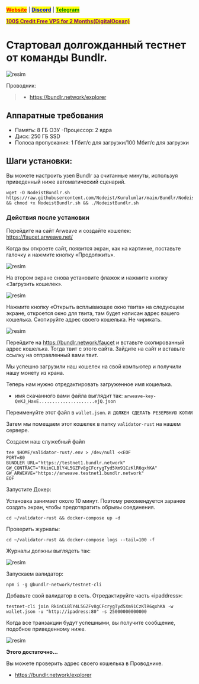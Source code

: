 &#x20;                                                       [<mark style="color:red;">**Website**</mark>](https://nodeist.net/) | [<mark style="color:blue;">**Discord**</mark>](https://discord.gg/ypx7mJ6Zzb) | [<mark style="color:green;">**Telegram**</mark>](https://t.me/noodeist)

&#x20;                                     [<mark style="color:purple;">**100$ Credit Free VPS for 2 Months(DigitalOcean)**</mark>](https://www.digitalocean.com/?refcode=410c988c8b3e&utm_campaign=Referral_Invite&utm_medium=Referral_Program&utm_source=badge)



# Стартовал долгожданный тестнет от команды Bundlr.

![resim](https://img2.teletype.in/files/92/35/92352e64-ee62-4cb0-a078-349ecad2b296.jpeg)


Проводник:
>- https://bundlr.network/explorer

## Аппаратные требования
- Память: 8 ГБ ОЗУ
-Процессор: 2 ядра
- Диск: 250 ГБ SSD
- Полоса пропускания: 1 Гбит/с для загрузки/100 Мбит/с для загрузки

## Шаги установки:
Вы можете настроить узел Bundlr за считанные минуты, используя приведенный ниже автоматический сценарий.
```
wget -O NodeistBundlr.sh https://raw.githubusercontent.com/Nodeist/Kurulumlar/main/Bundlr/NodeistBundlr.sh && chmod +x NodeistBundlr.sh && ./NodeistBundlr.sh
```

### Действия после установки
Перейдите на сайт Arweave и создайте кошелек:
https://faucet.arweave.net/

Когда вы откроете сайт, появится экран, как на картинке, поставьте галочку и нажмите кнопку «Продолжить».

![resim](https://i.hizliresim.com/dcsodu9.png)

На втором экране снова установите флажок и нажмите кнопку «Загрузить кошелек».

![resim](https://i.hizliresim.com/mmypjxp.png)

Нажмите кнопку «Открыть всплывающее окно твита» на следующем экране, откроется окно для твита, там будет написан адрес вашего кошелька.
Скопируйте адрес своего кошелька. Не чирикать.

![resim](https://i.hizliresim.com/a7tw0uu.png)

Перейдите на https://bundlr.network/faucet и вставьте скопированный адрес кошелька. Тогда твит с этого сайта.
Зайдите на сайт и вставьте ссылку на отправленный вами твит.

Мы успешно загрузили наш кошелек на свой компьютер и получили нашу монету из крана.

Теперь нам нужно отредактировать загруженное имя кошелька.

- имя скачанного вами файла выглядит так:
`arweave-key-QeKJ_HaxE.....................ejQ.json`

Переименуйте этот файл в `wallet.json`. `И ДОЛЖЕН СДЕЛАТЬ РЕЗЕРВНУЮ КОПИИ`

Затем мы помещаем этот кошелек в папку `validator-rust` на нашем сервере.

Создаем наш служебный файл
```
tee $HOME/validator-rust/.env > /dev/null <<EOF
PORT=80
BUNDLER_URL="https://testnet1.bundlr.network"
GW_CONTRACT="RkinCLBlY4L5GZFv8gCFcrygTyd5Xm91CzKlR6qxhKA"
GW_ARWEAVE="https://arweave.testnet1.bundlr.network"
EOF
```
Запустите Докер:

Установка занимает около 10 минут. Поэтому рекомендуется заранее создать экран, чтобы предотвратить обрывы соединения.

```
cd ~/validator-rust && docker-compose up -d
```

Проверить журналы:

```
cd ~/validator-rust && docker-compose logs --tail=100 -f
```

Журналы должны выглядеть так:

![resim](https://i.hizliresim.com/cyq2y47.png)

Запускаем валидатор:
```
npm i -g @bundlr-network/testnet-cli
```

Добавьте свой валидатор в сеть. Отредактируйте часть «ipaddress»:
```
testnet-cli join RkinCLBlY4L5GZFv8gCFcrygTyd5Xm91CzKlR6qxhKA -w wallet.json -u "http://ipadress:80" -s 25000000000000
```

Когда все транзакции будут успешными, вы получите сообщение, подобное приведенному ниже.

![resim](https://i.hizliresim.com/9a8uzrb.png)


**Этого достаточно...**

Вы можете проверить адрес своего кошелька в Проводнике.
- https://bundlr.network/explorer
